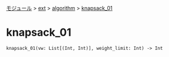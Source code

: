 [モジュール](../../index.md) > [ext](../index.md) > [algorithm](./index.md) > [knapsack_01]()

# knapsack_01

```
knapsack_01(vw: List[(Int, Int)], weight_limit: Int) -> Int
```
